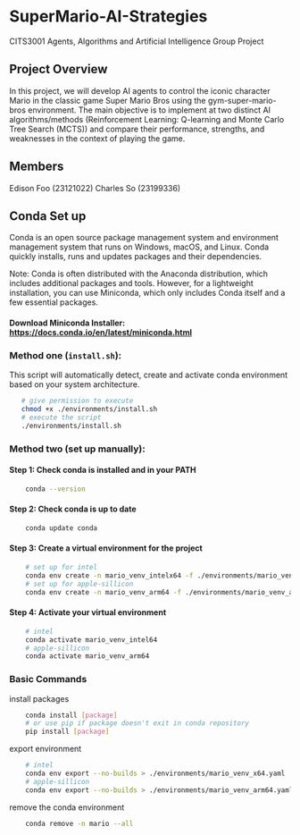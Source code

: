 # SuperMario-AI-Strategies
CITS3001 Agents, Algorithms and Artificial Intelligence Group Project

## Project Overview
In this project, we will develop AI agents to control the iconic character Mario in the classic game Super Mario Bros using the gym-super-mario-bros environment. The main objective is to implement at two distinct AI algorithms/methods (Reinforcement Learning: Q-learning and Monte Carlo Tree Search (MCTS)) and compare their performance, strengths, and weaknesses in the context of playing the game.

## Members
Edison Foo (23121022) Charles So (23199336)

## Conda Set up
Conda is an open source package management system and environment management system that runs on Windows, macOS, and Linux. Conda quickly installs, runs and updates packages and their dependencies.

Note: Conda is often distributed with the Anaconda distribution, which includes additional packages and tools. However, for a lightweight installation, you can use Miniconda, which only includes Conda itself and a few essential packages.

#### Download Miniconda Installer: https://docs.conda.io/en/latest/miniconda.html
### Method one (`install.sh`):
This script will automatically detect, create and activate conda environment based on your system architecture.
```bash
   # give permission to execute
   chmod +x ./environments/install.sh
   # execute the script
   ./environments/install.sh
```
### Method two (set up manually):
#### Step 1: Check conda is installed and in your PATH
```bash
    conda --version
```
#### Step 2: Check conda is up to date
```bash
    conda update conda
```
#### Step 3: Create a virtual environment for the project
```bash
    # set up for intel
    conda env create -n mario_venv_intelx64 -f ./environments/mario_venv_x64.yaml
    # set up for apple-sillicon
    conda env create -n mario_venv_arm64 -f ./environments/mario_venv_arm64.yaml
```
#### Step 4: Activate your virtual environment
```bash
    # intel
    conda activate mario_venv_intel64
    # apple-sillicon
    conda activate mario_venv_arm64
```
### Basic Commands
install packages
```bash
    conda install [package]
    # or use pip if package doesn't exit in conda repository
    pip install [package]
```

export environment
```bash
    # intel
    conda env export --no-builds > ./environments/mario_venv_x64.yaml
    # apple-sillicon
    conda env export --no-builds > ./environments/mario_venv_arm64.yaml
```
remove the conda environment
```bash
    conda remove -n mario --all
```
